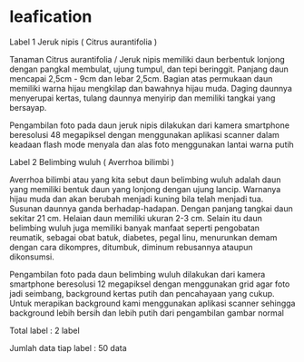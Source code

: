 # leafication
Label 1 Jeruk nipis ( Citrus aurantifolia )

Tanaman Citrus aurantifolia / Jeruk nipis memiliki daun berbentuk lonjong dengan pangkal membulat, ujung tumpul, dan tepi beringgit. Panjang daun mencapai 2,5cm - 9cm dan lebar 2,5cm. Bagian atas permukaan daun memiliki warna hijau mengkilap dan bawahnya hijau muda. Daging daunnya menyerupai kertas, tulang daunnya menyirip dan memiliki tangkai yang bersayap.

Pengambilan foto pada daun jeruk nipis dilakukan dari kamera smartphone beresolusi 48 megapiksel dengan menggunakan aplikasi scanner dalam keadaan flash mode menyala dan alas foto menggunakan lantai warna putih

Label 2 Belimbing wuluh ( Averrhoa bilimbi )

Averrhoa bilimbi atau yang kita sebut daun belimbing wuluh adalah daun yang memiliki bentuk daun yang lonjong dengan ujung lancip. Warnanya hijau muda dan akan berubah menjadi kuning bila telah menjadi tua. Susunan daunnya ganda berhadap-hadapan. Dengan panjang tangkai daun sekitar 21 cm. Helaian daun memiliki ukuran 2-3 cm. Selain itu daun belimbing wuluh juga memiliki banyak manfaat seperti pengobatan reumatik, sebagai obat batuk, diabetes, pegal linu, menurunkan demam dengan cara dikompres, ditumbuk, diminum rebusannya ataupun dikonsumsi.

Pengambilan foto pada daun belimbing wuluh dilakukan dari kamera smartphone beresolusi 12 megapiksel dengan menggunakan grid agar foto jadi seimbang,
background kertas putih dan pencahayaan yang cukup. Untuk merapikan background kami menggunakan aplikasi scanner sehingga background lebih bersih 
dan lebih putih dari pengambilan gambar normal

Total label : 2 label

Jumlah data tiap label : 50 data
